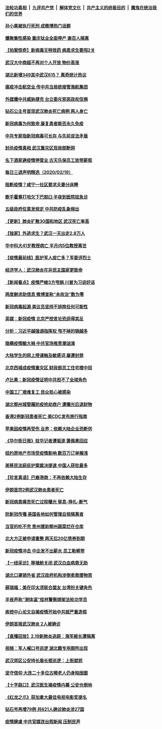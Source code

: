 ####  [法轮功真相](../../../../basic/blob/master/README.md?t=02201902) &nbsp;|&nbsp; [九评共产党](../../../../9ping.md/blob/master/README.md?t=02201902) &nbsp;|&nbsp; [解体党文化](../../../../jtdwh.md/blob/master/README.md?t=02201902)  &nbsp;|&nbsp; [共产主义的终极目的](../../../../gczydzjmd.md/blob/master/README.md?t=02201902) &nbsp;|&nbsp; [魔鬼在统治我们的世界](../../../../mgztzwmdsj.md/blob/master/README.md?t=02201902) 


#### [孙小果被执行死刑 成微博热门话题](../pages/nsc413/n11882278.md?t=02201902) 

#### [爆聚集性感染 重庆钛业全面停产 逾百人隔离](../pages/nsc413/n11882402.md?t=02201902) 

#### [【拍案惊奇】新病毒无特效药 病患求生要闯2关](../pages/nsc413/n11881829.md?t=02201902) 

#### [武汉大中商超不再对个人开放 物价高涨](../pages/nsc413/n11882047.md?t=02201902) 

#### [湖北新增349其中武汉615？ 离奇统计热议](../pages/nsc413/n11882030.md?t=02201902) 

#### [瘟疫冲击航空业 传中共当局欲接管海航集团](../pages/nsc413/n11881771.md?t=02201902) 

#### [外媒爆中共威胁捷克 台立委斥邪恶政权伎俩](../pages/nsc413/n11881926.md?t=02201902) 

#### [钻石公主号首现武汉肺炎死亡病例 两人身亡](../pages/nsc413/n11882013.md?t=02201902) 

#### [新冠病毒为何致命 康复患者能否永久免疫](../pages/nsc413/n11881488.md?t=02201902) 

#### [中共专家指新冠病毒可长存 与先前说法矛盾](../pages/nsc413/n11881918.md?t=02201902) 

#### [封杀疫情真相 武汉重灾区现局部断网](../pages/nsc413/n11881762.md?t=02201902) 

#### [名下酒家避疫情停营业 古天乐保员工放带薪假](../pages/nsc413/n11881140.md?t=02201902) 

#### [每日三退声明精选（2020/02/19）](../pages/nsc413/n11881944.md?t=02201902) 

#### [阻断疫情？咸宁一社区要求夫妻分床睡](../pages/nsc413/n11881866.md?t=02201902) 

#### [歌手霍尊打哈欠下巴脱臼 半夜到医院挂急诊](../pages/nsc413/n11881354.md?t=02201902) 

#### [五级政府任意发规定 中共防疫乱象频出](../pages/nsc413/n11881781.md?t=02201902) 

#### [【更新】肺炎扩散30国和地区 武汉死亡率高](../pages/nsc413/n11801312.md?t=02201902) 

#### [【独家】外逃求生？武汉一天出走2.8万人](../pages/nsc413/n11879658.md?t=02201902) 

#### [华中科大41岁教授病亡 半月内5位教授离世](../pages/nsc413/n11881712.md?t=02201902) 

#### [【疫情最前线】医护军人疫亡多？军委评烈士](../pages/nsc413/n11881655.md?t=02201902) 

#### [经济学人：武汉肺炎在非民主国家更致命](../pages/nsc413/n11881624.md?t=02201902) 

#### [【新闻看点】疫情严峻3方甩锅 川普为习说好话](../pages/nsc413/n11881049.md?t=02201902) 

#### [两度删求助信息 微博宣称“未收治”数为零](../pages/nsc413/n11881439.md?t=02201902) 

#### [新冠病毒起源 美议员坚持不排除任何可能性](../pages/nsc413/n11881179.md?t=02201902) 

#### [英媒：新冠疫情 北京严控言论恐适得其反](../pages/nsc413/n11881601.md?t=02201902) 

#### [分析：习近平越强调指挥权 甩不掉的锅越多](../pages/nsc413/n11880713.md?t=02201902) 

#### [隐瞒疫情酿大祸 中共官场推责潮汹涌](../pages/nsc413/n11878530.md?t=02201902) 

#### [大陆学生的网上授课触及敏感词 屡遭封禁](../pages/nsc413/n11881456.md?t=02201902) 

#### [北京西城成疫情重灾区 财政部员工住宅楼中招](../pages/nsc413/n11881404.md?t=02201902) 

#### [卢比奥：新冠疫情证明中共担不了全球角色](../pages/nsc413/n11881340.md?t=02201902) 

#### [中国工厂艰难复工 民众担心被感染](../pages/nsc413/n11881317.md?t=02201902) 

#### [湖北鄂州城管藉防疫抢劫商户 遭曝光后退财物](../pages/nsc413/n11881348.md?t=02201902) 

#### [香港2例新冠患者死亡 美CDC发布旅行指南](../pages/nsc413/n11881425.md?t=02201902) 

#### [苹果因疫情再受伤 业界：依赖大陆企业恐断供](../pages/nsc413/n11881217.md?t=02201902) 

#### [《华尔街日报》驻华记者遭驱逐 蓬佩奥回应](../pages/nsc413/n11881166.md?t=02201902) 

#### [纽约房地产市场受疫情影响 数百万订单搁浅](../pages/nsc413/n11879548.md?t=02201902) 

#### [美移民法庭庇护案裁决提速 中国人获批最多](../pages/nsc413/n11879431.md?t=02201902) 

#### [【珍言真语】巴裔港商：不再依赖大陆生存](../pages/nsc413/n11881126.md?t=02201902) 

#### [伊朗首宗2例武汉肺炎患者死亡](../pages/nsc413/n11881010.md?t=02201902) 

#### [新冠病患痛苦死亡过程曝光 窒息-挣扎-断气](../pages/nsc413/n11880863.md?t=02201902) 

#### [防新冠传播 美国各地如何管理自我隔离者](../pages/nsc413/n11881062.md?t=02201902) 

#### [当官的吃不完 贵州援助鄂州蔬菜烂在仓库](../pages/nsc413/n11880959.md?t=02201902) 

#### [北大方正被申请重整  两天后20亿债券到期](../pages/nsc413/n11880851.md?t=02201902) 

#### [新冠疫情冲击 中企发不出薪水 员工勒裤带](../pages/nsc413/n11880947.md?t=02201902) 

#### [【一线采访】移植舱关闭 武汉白血病患无助](../pages/nsc413/n11880772.md?t=02201902) 

#### [湖北口罩销外省 武汉政府机构涉倒卖救援物资](../pages/nsc413/n11880386.md?t=02201902) 

#### [薛瑞福：美在印太须联合盟友 台湾扮关键角色](../pages/nsc413/n11880428.md?t=02201902) 

#### [半夜声称“测体温”桂林警察绑架法轮功学员](../pages/nsc413/n11880716.md?t=02201902) 

#### [疾控中心论文自揭疫情开始中共就严重造假](../pages/nsc413/n11880402.md?t=02201902) 

#### [伊朗首报武汉肺炎 2人被确诊](../pages/nsc413/n11880469.md?t=02201902) 

#### [【直播回放】2.19新肺炎追踪：海军舰长遭隔离](../pages/nsc413/n11880326.md?t=02201902) 


#### [视频：军人喊口号巡逻 湖北籍专用厕所出现](../pages/nsc413/n11879879.md?t=02201902) 

#### [武汉郊区公安持长盾长棍巡逻：上街就抓](../pages/nsc413/n11880316.md?t=02201902) 

#### [坚守信仰 大连二十多位古稀老人仍身陷囹圄](../pages/nsc413/n11877671.md?t=02201902) 

#### [【十字路口】武汉医生揭疫情内幕 公安也倒地](../pages/nsc413/n11878972.md?t=02201902) 

#### [《红龙之爪》获加拿大最佳电视电影奖提名](../pages/nsc413/n11879517.md?t=02201902) 

#### [钻石号再增79例 共621人确诊肺炎涉27国](../pages/nsc413/n11880283.md?t=02201902) 

#### [疫情肆虐 中共官媒连出假新闻 压制民声](../pages/nsc413/n11879229.md?t=02201902) 

